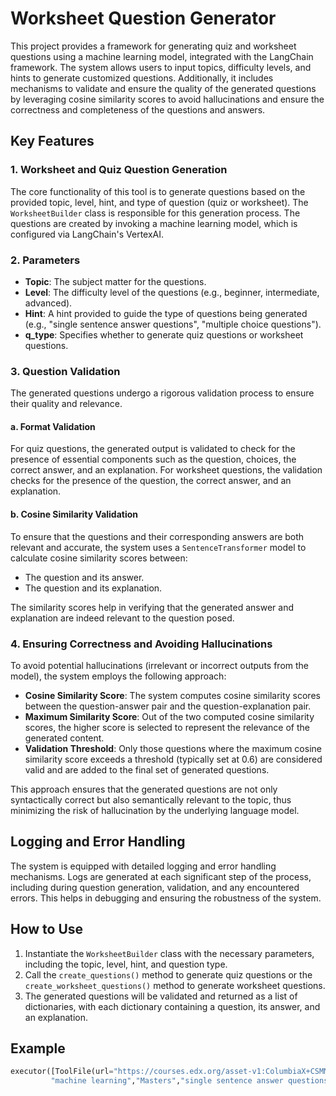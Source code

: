 # Worksheet Question Generator

This project provides a framework for generating quiz and worksheet questions using a machine learning model, integrated with the LangChain framework. The system allows users to input topics, difficulty levels, and hints to generate customized questions. Additionally, it includes mechanisms to validate and ensure the quality of the generated questions by leveraging cosine similarity scores to avoid hallucinations and ensure the correctness and completeness of the questions and answers.

## Key Features

### 1. Worksheet and Quiz Question Generation
The core functionality of this tool is to generate questions based on the provided topic, level, hint, and type of question (quiz or worksheet). The `WorksheetBuilder` class is responsible for this generation process. The questions are created by invoking a machine learning model, which is configured via LangChain's VertexAI.

### 2. Parameters
- **Topic**: The subject matter for the questions.
- **Level**: The difficulty level of the questions (e.g., beginner, intermediate, advanced).
- **Hint**: A hint provided to guide the type of questions being generated (e.g., "single sentence answer questions", "multiple choice questions").
- **q_type**: Specifies whether to generate quiz questions or worksheet questions.

### 3. Question Validation
The generated questions undergo a rigorous validation process to ensure their quality and relevance.

#### a. Format Validation
For quiz questions, the generated output is validated to check for the presence of essential components such as the question, choices, the correct answer, and an explanation. For worksheet questions, the validation checks for the presence of the question, the correct answer, and an explanation.

#### b. Cosine Similarity Validation
To ensure that the questions and their corresponding answers are both relevant and accurate, the system uses a `SentenceTransformer` model to calculate cosine similarity scores between:
- The question and its answer.
- The question and its explanation.

The similarity scores help in verifying that the generated answer and explanation are indeed relevant to the question posed.

### 4. Ensuring Correctness and Avoiding Hallucinations
To avoid potential hallucinations (irrelevant or incorrect outputs from the model), the system employs the following approach:
- **Cosine Similarity Score**: The system computes cosine similarity scores between the question-answer pair and the question-explanation pair.
- **Maximum Similarity Score**: Out of the two computed cosine similarity scores, the higher score is selected to represent the relevance of the generated content.
- **Validation Threshold**: Only those questions where the maximum cosine similarity score exceeds a threshold (typically set at 0.6) are considered valid and are added to the final set of generated questions.

This approach ensures that the generated questions are not only syntactically correct but also semantically relevant to the topic, thus minimizing the risk of hallucination by the underlying language model.

## Logging and Error Handling
The system is equipped with detailed logging and error handling mechanisms. Logs are generated at each significant step of the process, including during question generation, validation, and any encountered errors. This helps in debugging and ensuring the robustness of the system.

## How to Use
1. Instantiate the `WorksheetBuilder` class with the necessary parameters, including the topic, level, hint, and question type.
2. Call the `create_questions()` method to generate quiz questions or the `create_worksheet_questions()` method to generate worksheet questions.
3. The generated questions will be validated and returned as a list of dictionaries, with each dictionary containing a question, its answer, and an explanation.

## Example
```python
executor([ToolFile(url="https://courses.edx.org/asset-v1:ColumbiaX+CSMM.101x+1T2017+type@asset+block@AI_edx_ml_5.1intro.pdf")],
         "machine learning","Masters","single sentence answer questions",5, 5)